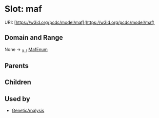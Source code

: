 
# Slot: maf




URI: [https://w3id.org/pcdc/model/maf](https://w3id.org/pcdc/model/maf)


## Domain and Range

None &#8594;  <sub>0..1</sub> [MafEnum](MafEnum.md)

## Parents


## Children


## Used by

 * [GeneticAnalysis](GeneticAnalysis.md)
